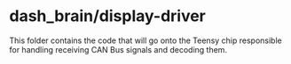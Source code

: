 # dash_brain/display-driver
This folder contains the code that will go onto the Teensy chip responsible for handling receiving CAN Bus signals and decoding them.